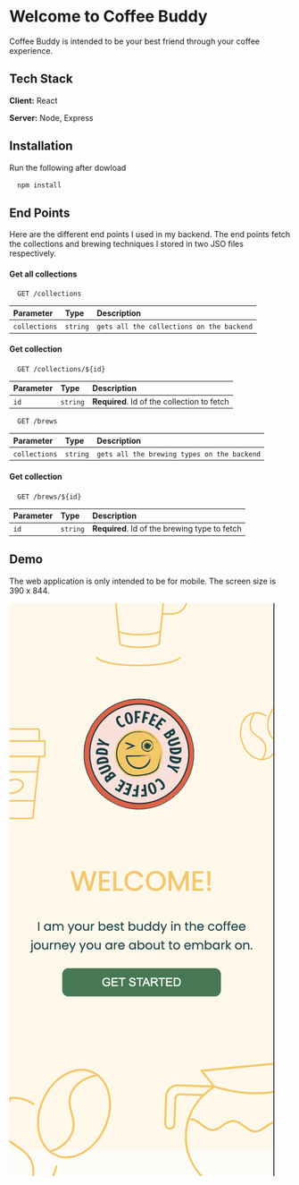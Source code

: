 
# Welcome to Coffee Buddy

Coffee Buddy is intended to be your best friend through your coffee experience. 




## Tech Stack

**Client:** React

**Server:** Node, Express


## Installation

Run the following after dowload

```bash
  npm install 
```
    


## End Points 
 
 Here are the different end points I used in my backend. The end points fetch the collections and brewing techniques I stored in two JSO files respectively.

#### Get all collections

```http
  GET /collections
```

| Parameter | Type     | Description                |
| :-------- | :------- | :------------------------- |
| `collections` | `string` | `gets all the collections on the backend` |

#### Get collection 

```http
  GET /collections/${id}
```

| Parameter | Type     | Description                       |
| :-------- | :------- | :-------------------------------- |
| `id`      | `string` | **Required**. Id of the collection to fetch |

```http
  GET /brews
```

| Parameter | Type     | Description                |
| :-------- | :------- | :------------------------- |
| `collections` | `string` | `gets all the brewing types on the backend` |

#### Get collection 

```http
  GET /brews/${id}
```

| Parameter | Type     | Description                       |
| :-------- | :------- | :-------------------------------- |
| `id`      | `string` | **Required**. Id of the brewing type to fetch |
## Demo
The web application is only intended to be for mobile. The screen size is 390 x 844. 

![Start Page](./public/readme_images/shot.gif)

